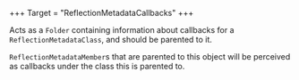 +++
Target = "ReflectionMetadataCallbacks"
+++

Acts as a `Folder` containing information about callbacks for a `ReflectionMetadataClass`, and should be parented to it.`ReflectionMetadataMember`s that are parented to this object will be perceived as callbacks under the class this is parented to.